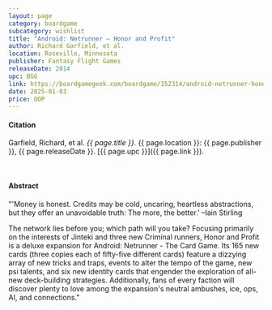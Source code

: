 ```yaml
---
layout: page
category: boardgame
subcategory: wishlist
title: "Android: Netrunner – Honor and Profit"
author: Richard Garfield, et al.
location: Roseville, Minnesota
publisher: Fantasy Flight Games
releaseDate: 2014
upc: BGG
link: https://boardgamegeek.com/boardgame/152314/android-netrunner-honor-and-profit
date: 2025-01-03
price: OOP
---
```


#### Citation

Garfield, Richard, et al. *{{ page.title }}.* {{ page.location }}: {{ page.publisher }}, {{ page.releaseDate }}. [{{ page.upc }}]({{ page.link }}).

<br>


#### Abstract

"'Money is honest. Credits may be cold, uncaring, heartless abstractions, but they offer an unavoidable truth: The more, the better.' –Iain Stirling

The network lies before you; which path will you take? Focusing primarily on the interests of Jinteki and three new Criminal runners, Honor and Profit is a deluxe expansion for Android: Netrunner - The Card Game. Its 165 new cards (three copies each of fifty-five different cards) feature a dizzying array of new tricks and traps, events to alter the tempo of the game, new psi talents, and six new identity cards that engender the exploration of all-new deck-building strategies. Additionally, fans of every faction will discover plenty to love among the expansion's neutral ambushes, ice, ops, AI, and connections."
